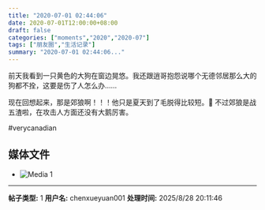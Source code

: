 ```yaml
---
title: "2020-07-01 02:44:06"
date: 2020-07-01T12:00:00+08:00
draft: false
categories: ["moments","2020","2020-07"]
tags: ["朋友圈","生活记录"]
summary: "2020-07-01 02:44:06..."
---
```


前天我看到一只黄色的大狗在窗边晃悠。我还跟逍哥抱怨说哪个无德邻居那么大的狗都不拴，这要是伤了人怎么办……

现在回想起来，那是郊狼啊！！！他只是夏天到了毛脱得比较短。🤣 不过郊狼是战五渣啦，在攻击人方面还没有大鹅厉害。

#verycanadian

## 媒体文件

- ![Media 1](/Moments/photos/2020-07-01/202007010244060.jpg)

---

**帖子类型:** 1
**用户名:** chenxueyuan001
**处理时间:** 2025/8/28 20:11:46